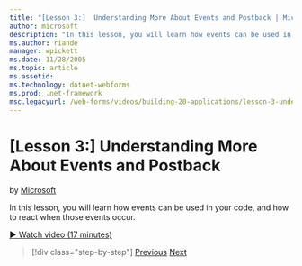 ```yaml
---
title: "[Lesson 3:]  Understanding More About Events and Postback | Microsoft Docs"
author: microsoft
description: "In this lesson, you will learn how events can be used in your code, and how to react when those events occur."
ms.author: riande
manager: wpickett
ms.date: 11/28/2005
ms.topic: article
ms.assetid: 
ms.technology: dotnet-webforms
ms.prod: .net-framework
msc.legacyurl: /web-forms/videos/building-20-applications/lesson-3-understanding-more-about-events-and-postback
---
```

[Lesson 3:]  Understanding More About Events and Postback
====================
by [Microsoft](https://github.com/microsoft)

In this lesson, you will learn how events can be used in your code, and how to react when those events occur.

[&#9654; Watch video (17 minutes)](https://channel9.msdn.com/Blogs/ASP-NET-Site-Videos/lesson-3-understanding-more-about-events-and-postback)

>[!div class="step-by-step"]
[Previous](lesson-2-creating-a-web-forms-user-interface.md)
[Next](lesson-4-understanding-web-application-state.md)